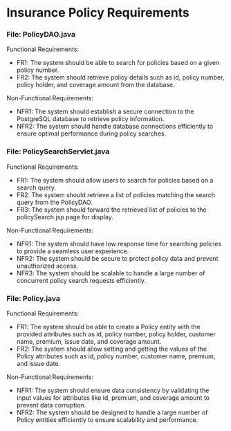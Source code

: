 # Insurance Policy Requirements

### File: PolicyDAO.java
Functional Requirements:
- FR1: The system should be able to search for policies based on a given policy number.
- FR2: The system should retrieve policy details such as id, policy number, policy holder, and coverage amount from the database.

Non-Functional Requirements:
- NFR1: The system should establish a secure connection to the PostgreSQL database to retrieve policy information.
- NFR2: The system should handle database connections efficiently to ensure optimal performance during policy searches.

### File: PolicySearchServlet.java
Functional Requirements:
- FR1: The system should allow users to search for policies based on a search query.
- FR2: The system should retrieve a list of policies matching the search query from the PolicyDAO.
- FR3: The system should forward the retrieved list of policies to the policySearch.jsp page for display.

Non-Functional Requirements:
- NFR1: The system should have low response time for searching policies to provide a seamless user experience.
- NFR2: The system should be secure to protect policy data and prevent unauthorized access.
- NFR3: The system should be scalable to handle a large number of concurrent policy search requests efficiently.

### File: Policy.java
Functional Requirements:
- FR1: The system should be able to create a Policy entity with the provided attributes such as id, policy number, policy holder, customer name, premium, issue date, and coverage amount.
- FR2: The system should allow setting and getting the values of the Policy attributes such as id, policy number, customer name, premium, and issue date.

Non-Functional Requirements:
- NFR1: The system should ensure data consistency by validating the input values for attributes like id, premium, and coverage amount to prevent data corruption.
- NFR2: The system should be designed to handle a large number of Policy entities efficiently to ensure scalability and performance.
